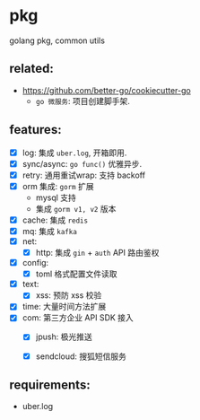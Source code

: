 # pkg
golang pkg, common utils

## related:

- https://github.com/better-go/cookiecutter-go
    - `go 微服务`: 项目创建脚手架.

## features:

- [x] log: 集成 `uber.log`, 开箱即用.
- [x] sync/async: `go func()` 优雅异步.
- [x] retry: 通用重试wrap: 支持 backoff
- [x] orm 集成: `gorm` 扩展
    - mysql 支持
    - 集成 `gorm v1, v2` 版本
- [x] cache: 集成 `redis`
- [x] mq: 集成 `kafka`
- [x] net:
    - [x] http: 集成 `gin` + `auth` API 路由鉴权
- [x] config:
    - [x] toml 格式配置文件读取
- [x] text:
    - [x] xss: 预防 xss 校验
- [x] time: 大量时间方法扩展
- [x] com: 第三方企业 API SDK 接入
    - [x] jpush: 极光推送
    - [x] sendcloud: 搜狐短信服务


## requirements:

- uber.log

